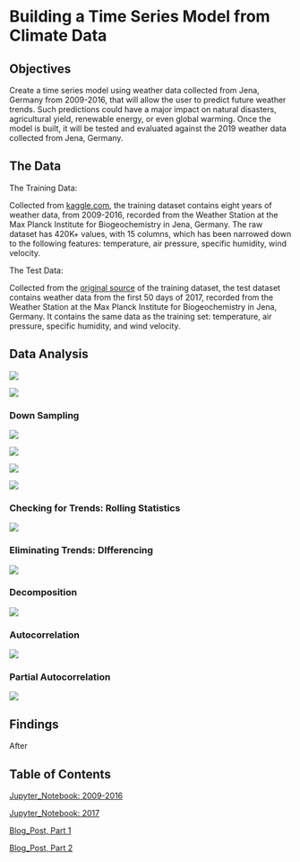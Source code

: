 # Building a Time Series Model from Climate Data




## Objectives

Create a time series model using weather data collected from Jena, Germany from 2009-2016, that will allow the user to predict future weather trends. Such predictions could have a major impact on natural disasters, agricultural yield, renewable energy, or even global warming. Once the model is built, it will be tested and evaluated against the 2019 weather data collected from Jena, Germany. 



## The Data

The Training Data:

Collected from [kaggle.com](https://www.kaggle.com/kusuri/jena-climate), the training dataset contains eight years of weather data, from 2009-2016, recorded from the Weather Station at the Max Planck Institute for Biogeochemistry in Jena, Germany. The raw dataset has 420K+ values, with 15 columns, which has been narrowed down to the following features: temperature, air pressure, specific humidity, wind velocity.

The Test Data:

Collected from the [original source](https://www.bgc-jena.mpg.de/wetter/) of the training dataset, the test dataset contains weather data from the first 50 days of 2017, recorded from the Weather Station at the Max Planck Institute for Biogeochemistry in Jena, Germany. It contains the same data as the training set: temperature, air pressure, specific humidity, and wind velocity.


## Data Analysis

![](images/temp_vs_time.png)

![](images/temp_distribution.png)

### Down Sampling

![](images/temp_vs_time_minute.png)

![](images/temp_vs_time_daily.png)

![](images/temp_vs_time_weekly.png)

![](images/temp_vs_time_monthly.png)

### Checking for Trends: Rolling Statistics

![](images/temperature_rolling_statistics.png)

### Eliminating Trends: DIfferencing

![](images/temperature_differenced.png)

### Decomposition

![](images/temperature_decomposition.png)

### Autocorrelation

![](images/temp_auto_corr.png)

### Partial Autocorrelation

![](images/temp_part_corr.png)


## Findings

After


## Table of Contents


[Jupyter_Notebook: 2009-2016](time_series_2009_2016.ipynb)

[Jupyter_Notebook: 2017](time_series_test_data_2017.ipynb)

[Blog_Post, Part 1](https://medium.com/@stacyshingleton/building-a-time-series-model-part-1-c3a319c806d4)

[Blog_Post, Part 2](https://medium.com/@stacyshingleton/building-a-time-series-model-part-2-724448eb551d)



